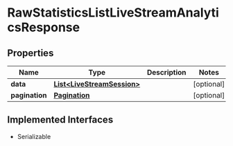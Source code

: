 

# RawStatisticsListLiveStreamAnalyticsResponse

## Properties

Name | Type | Description | Notes
------------ | ------------- | ------------- | -------------
**data** | [**List&lt;LiveStreamSession&gt;**](LiveStreamSession.md) |  |  [optional]
**pagination** | [**Pagination**](Pagination.md) |  |  [optional]


## Implemented Interfaces

* Serializable



